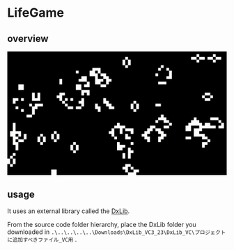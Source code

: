# LifeGame
## overview
![capture](https://github.com/guinpen98/LifeGame/blob/master/picture/capture.gif?raw=true)
## usage
It uses an external library called the [DxLib](https://dxlib.xsrv.jp/).

From the source code folder hierarchy, place the DxLib folder you downloaded in `.\..\..\..\..\Downloads\DxLib_VC3_23\DxLib_VC\プロジェクトに追加すべきファイル_VC用` .
